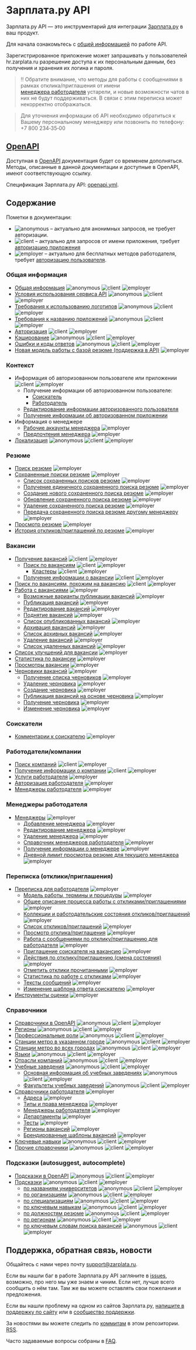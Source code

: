 # Зарплата.ру API

Зарплата.ру API — это инструментарий для интеграции
[Зарплата.ру](http://hr.zarplata.ru/) в ваш продукт.

Для начала ознакомьтесь с [общей информацией](https://api.zarplata.ru/openapi/redoc#section/Obshaya-informaciya) по работе API.

Зарегистрированное приложение может запрашивать у пользователей hr.zarplata.ru
разрешение доступа к их персональным данным, без получения и хранения их
логина и пароля.


> ‼️ Обратите внимание, что методы для работы с сообщениями в рамках отклика/приглашения от имени  
> [менеджера работодателя](docs/employer_negotiations.md#get-messages) устарели, и новые возможности чатов в них не будут поддерживаться. 
> В связи с этим переписка может некорректно отображаться. 

> Для уточнения информации об API необходимо обратиться к Вашему персональному менеджеру или позвонить по телефону:
> +7 800 234‑35‑00

## [OpenAPI](https://api.zarplata.ru/openapi/redoc)

Доступная в [OpenAPI](https://api.zarplata.ru/openapi/redoc) документация будет со временем дополняться.
Методы, описанные в данной документации и доступные в OpenAPI, имеют соответствующую ссылку.

Спецификация Зарплата.ру API: [openapi.yml](https://api.zarplata.ru/openapi/specification/public).

<a name="content"></a>
## Содержание

Пометки в документации:

* <img src="http://zarplata.github.io/api/badges/anon.png" alt="anonymous" /> –
  актуально для анонимных запросов, не требует авторизации.
* <img src="http://zarplata.github.io/api/badges/client.png" alt="client" /> – актуально для запросов от имени приложения, требует [авторизацию приложения](docs/authorization_for_application.md)
* <img src="http://zarplata.github.io/api/badges/emp.png" alt="employer" /> –
  актуально для бесплатных методов работодателя, требует  [авторизацию пользователя](docs/authorization_for_user.md).


<a name="general"></a>
### Общая информация

* [Общая информация](https://api.zarplata.ru/openapi/redoc#section/Obshaya-informaciya) <img src="http://zarplata.github.io/api/badges/anon.png" alt="anonymous" /> <img src="http://zarplata.github.io/api/badges/client.png" alt="client" />  <img src="http://zarplata.github.io/api/badges/emp.png" alt="employer" />
* [Условия использования сервиса API](https://dev.hr.zarplata.ru/admin/developer_agreement) <img src="http://zarplata.github.io/api/badges/anon.png" alt="anonymous" /> <img src="http://zarplata.github.io/api/badges/client.png" alt="client" />  <img src="http://zarplata.github.io/api/badges/emp.png" alt="employer" />
* [Требования к использованию логотипов](https://dev.hr.zarplata.ru/articles/logos) <img src="http://zarplata.github.io/api/badges/anon.png" alt="anonymous" /> <img src="http://zarplata.github.io/api/badges/client.png" alt="client" />  <img src="http://zarplata.github.io/api/badges/emp.png" alt="employer" />
* [Требования к названию приложений](https://dev.hr.zarplata.ru/articles/apps) <img src="http://zarplata.github.io/api/badges/anon.png" alt="anonymous" /> <img src="http://zarplata.github.io/api/badges/client.png" alt="client" />  <img src="http://zarplata.github.io/api/badges/emp.png" alt="employer" />
* [Авторизация](docs/authorization.md) <img src="http://zarplata.github.io/api/badges/client.png" alt="client" />  <img src="http://zarplata.github.io/api/badges/emp.png" alt="employer" />
* [Кэширование](docs/cache.md) <img src="http://zarplata.github.io/api/badges/anon.png" alt="anonymous" /> <img src="http://zarplata.github.io/api/badges/client.png" alt="client" />  <img src="http://zarplata.github.io/api/badges/emp.png" alt="employer" />
* [Ошибки и коды ответов](docs/errors.md) <img src="http://zarplata.github.io/api/badges/anon.png" alt="anonymous" /> <img src="http://zarplata.github.io/api/badges/client.png" alt="client" />  <img src="http://zarplata.github.io/api/badges/emp.png" alt="employer" />
* [Новая модель работы с базой резюме (поддержка в API)](docs/payable/resume.md) <img src="http://zarplata.github.io/api/badges/emp.png" alt="employer" />

<a name="resources"></a>
<a name="context"></a>
### Контекст

* Информация об авторизованном пользователе или приложении <img src="http://zarplata.github.io/api/badges/client.png" alt="client" />  <img src="http://zarplata.github.io/api/badges/emp.png" alt="employer" />
  * Получение информации об авторизованном пользователе:
    * [Соискатель](https://api.zarplata.ru/openapi/redoc#tag/Informaciya-o-soiskatele/operation/get-current-user-info)
    * [Работодатель](https://api.zarplata.ru/openapi/redoc#tag/Informaciya-o-menedzhere/operation/get-current-user-info)
  * [Редактирование информации авторизованного пользователя](https://api.zarplata.ru/openapi/redoc#tag/Informaciya-o-soiskatele/operation/edit-current-user-info)
  * [Получение информации об авторизованном приложении](https://api.zarplata.ru/openapi/redoc#tag/Informaciya-o-prilozhenii/operation/get-current-user-info)
* Информация о менеджере
  * [Рабочие аккаунты менеджера](https://api.zarplata.ru/openapi/redoc#tag/Menedzhery-rabotodatelya/operation/get-manager-accounts) <img src="http://zarplata.github.io/api/badges/emp.png" alt="employer" />
  * [Предпочтения менеджера](https://api.zarplata.ru/openapi/redoc#tag/Menedzhery-rabotodatelya/operation/get-manager-settings) <img src="http://zarplata.github.io/api/badges/emp.png" alt="employer" />
* [Локализация](https://api.zarplata.ru/openapi/redoc#tag/Obshie-spravochniki/operation/get-locales) <img src="http://zarplata.github.io/api/badges/anon.png" alt="anonymous" /> <img src="http://zarplata.github.io/api/badges/client.png" alt="client" />  <img src="http://zarplata.github.io/api/badges/emp.png" alt="employer" />



<a name="resume"></a>
### Резюме

* [Поиск резюме](https://api.zarplata.ru/openapi/redoc#tag/Poisk-rezyume/operation/search-for-resumes) <img src="http://zarplata.github.io/api/badges/emp.png" alt="employer" />
* [Сохраненные поиски резюме](https://api.zarplata.ru/openapi/redoc#tag/Sohranennye-poiski-rezyume) <img src="http://zarplata.github.io/api/badges/emp.png" alt="employer" />
  * [Список сохраненных поисков резюме](https://api.zarplata.ru/openapi/redoc#tag/Sohranennye-poiski-rezyume/operation/get-saved-resume-searches) <img src="http://zarplata.github.io/api/badges/emp.png" alt="employer" />
  * [Получение единичного сохраненного поиска резюме](https://api.zarplata.ru/openapi/redoc#tag/Sohranennye-poiski-rezyume/operation/get-saved-resume-search) <img src="http://zarplata.github.io/api/badges/emp.png" alt="employer" />
  * [Создание нового сохраненного поиска резюме](https://api.zarplata.ru/openapi/redoc#tag/Sohranennye-poiski-rezyume/operation/create-saved-resume-search) <img src="http://zarplata.github.io/api/badges/emp.png" alt="employer" />
  * [Обновление сохраненного поиска резюме](https://api.zarplata.ru/openapi/redoc#tag/Sohranennye-poiski-rezyume/operation/update-saved-resume-search) <img src="http://zarplata.github.io/api/badges/emp.png" alt="employer" />
  * [Удаление сохраненного поиска резюме](https://api.zarplata.ru/openapi/redoc#tag/Sohranennye-poiski-rezyume/operation/delete-saved-resume-search) <img src="http://zarplata.github.io/api/badges/emp.png" alt="employer" />
  * [Передача сохраненного поиска резюме другому менеджеру](https://api.zarplata.ru/openapi/redoc#tag/Sohranennye-poiski-rezyume/operation/move-saved-resume-search) <img src="http://zarplata.github.io/api/badges/emp.png" alt="employer" />
* [Просмотр резюме](https://api.zarplata.ru/openapi/redoc#tag/Prosmotr-rezyume/operation/get-resume) <img src="http://zarplata.github.io/api/badges/emp.png" alt="employer" />
* [История откликов/приглашений по резюме](https://api.zarplata.ru/openapi/redoc#tag/Otklikipriglasheniya-rabotodatelya/operation/get-resume-negotiations-history) <img src="http://zarplata.github.io/api/badges/emp.png" alt="employer" />

<a name="vacancies"></a>
### Вакансии

* [Получение вакансий](docs/vacancies.md) <img src="http://zarplata.github.io/api/badges/client.png" alt="client" />  <img src="http://zarplata.github.io/api/badges/emp.png" alt="employer" />
  * [Поиск по вакансиям](https://api.zarplata.ru/openapi/redoc#tag/Poisk-vakansij/operation/get-vacancies) <img src="http://zarplata.github.io/api/badges/client.png" alt="client" />  <img src="http://zarplata.github.io/api/badges/emp.png" alt="employer" />
    * [Кластеры](https://api.zarplata.ru/openapi/redoc#tag/Poisk-vakansij/Klastery-v-poiske-vakansij) <img src="http://zarplata.github.io/api/badges/client.png" alt="client" />  <img src="http://zarplata.github.io/api/badges/emp.png" alt="employer" />
  * [Получение информации о вакансии](docs/vacancies.md#item) <img src="http://zarplata.github.io/api/badges/client.png" alt="client" />  <img src="http://zarplata.github.io/api/badges/emp.png" alt="employer" />
* [Поиск по вакансиям, похожим на вакансию](https://api.zarplata.ru/openapi/redoc#tag/Poisk-vakansij/operation/get-vacancies-similar-to-vacancy) <img src="http://zarplata.github.io/api/badges/client.png" alt="client" />  <img src="http://zarplata.github.io/api/badges/emp.png" alt="employer" />
* [Работа с вакансиями](docs/employer_vacancies.md) <img src="http://zarplata.github.io/api/badges/emp.png" alt="employer" />
  * [Возможные варианты публикации вакансий](docs/employer_vacancies.md#available_types) <img src="http://zarplata.github.io/api/badges/emp.png" alt="employer" />
  * [Публикация вакансий](docs/employer_vacancies.md#creation) <img src="http://zarplata.github.io/api/badges/emp.png" alt="employer" />
  * [Редактирование вакансий](docs/employer_vacancies.md#edit) <img src="http://zarplata.github.io/api/badges/emp.png" alt="employer" />
  * [Поднятие вакансий](docs/employer_vacancies.md#prolongate) <img src="http://zarplata.github.io/api/badges/emp.png" alt="employer" />
  * [Список опубликованных вакансий](docs/employer_vacancies.md#active) <img src="http://zarplata.github.io/api/badges/emp.png" alt="employer" />
  * [Архивация вакансий](docs/employer_vacancies.md#archive) <img src="http://zarplata.github.io/api/badges/emp.png" alt="employer" />
  * [Список архивных вакансий](docs/employer_vacancies.md#archived) <img src="http://zarplata.github.io/api/badges/emp.png" alt="employer" />
  * [Удаление вакансий](docs/employer_vacancies.md#hide) <img src="http://zarplata.github.io/api/badges/emp.png" alt="employer" />
  * [Список удаленных вакансий](docs/employer_vacancies.md#hidden) <img src="http://zarplata.github.io/api/badges/emp.png" alt="employer" />
* [Список улучшений для вакансии](https://api.zarplata.ru/openapi/redoc#tag/Upravlenie-vakansiyami/operation/get-vacancy-upgrade-list) <img src="http://zarplata.github.io/api/badges/emp.png" alt="employer" />
* [Статистика по вакансии](docs/employer_vacancies.md#stats) <img src="http://zarplata.github.io/api/badges/emp.png" alt="employer" />
* [Просмотры вакансии](docs/employer_vacancies.md#visitors) <img src="http://zarplata.github.io/api/badges/emp.png" alt="employer" />
* [Черновики вакансий](https://api.zarplata.ru/openapi/redoc#tag/Chernoviki-vakansij) <img src="http://zarplata.github.io/api/badges/emp.png" alt="employer" />
  * [Получение списка черновиков](https://api.zarplata.ru/openapi/redoc#tag/Chernoviki-vakansij/operation/get-vacancy-draft-list) <img src="http://zarplata.github.io/api/badges/emp.png" alt="employer" />
  * [Удаление черновика](https://api.zarplata.ru/openapi/redoc#tag/Chernoviki-vakansij/operation/delete-vacancy-draft) <img src="http://zarplata.github.io/api/badges/emp.png" alt="employer" />
  * [Создание черновика](https://api.zarplata.ru/openapi/redoc#tag/Chernoviki-vakansij/operation/create-vacancy-draft) <img src="http://zarplata.github.io/api/badges/emp.png" alt="employer" />
  * [Публикация вакансий на основе черновика](https://api.zarplata.ru/openapi/redoc#tag/Chernoviki-vakansij/operation/publish-vacancy-from-draft) <img src="http://zarplata.github.io/api/badges/emp.png" alt="employer" />
  * [Получение черновика](https://api.zarplata.ru/openapi/redoc#tag/Chernoviki-vakansij/operation/get-vacancy-draft) <img src="http://zarplata.github.io/api/badges/emp.png" alt="employer" />
  * [Изменение черновика](https://api.zarplata.ru/openapi/redoc#tag/Chernoviki-vakansij/operation/change-vacancy-draft) <img src="http://zarplata.github.io/api/badges/emp.png" alt="employer" />

<a name="applicants"></a>
### Соискатели

* [Комментарии к соискателю](https://api.zarplata.ru/openapi/redoc#tag/Kommentarii-k-soiskatelyu) <img src="http://zarplata.github.io/api/badges/emp.png" alt="employer" />

<a name="employers"></a>
### Работодатели/компании

* [Поиск компаний](https://api.zarplata.ru/openapi/redoc#tag/Rabotodatel/operation/search-employer) <img src="http://zarplata.github.io/api/badges/client.png" alt="client" />  <img src="http://zarplata.github.io/api/badges/emp.png" alt="employer" />
* [Получение информации о компании](https://api.zarplata.ru/openapi/redoc#tag/Rabotodatel/operation/get-employer-info) <img src="http://zarplata.github.io/api/badges/client.png" alt="client" />  <img src="http://zarplata.github.io/api/badges/emp.png" alt="employer" />
* [Услуги работодателя](https://api.zarplata.ru/openapi/redoc#tag/Uslugi-rabotodatelya) <img src="http://zarplata.github.io/api/badges/emp.png" alt="employer" />
* [Авторизация работодателя](https://api.zarplata.ru/openapi/redoc#tag/Avtorizaciya-rabotodatelya) <img src="http://zarplata.github.io/api/badges/emp.png" alt="employer" />
* [Менеджеры работодателя](https://api.zarplata.ru/openapi/redoc#tag/Menedzhery-rabotodatelya) <img src="http://zarplata.github.io/api/badges/emp.png" alt="employer" />

<a name="employer_managers"></a>
### Менеджеры работодателя

* [Менеджеры](docs/employer_managers.md) <img src="http://zarplata.github.io/api/badges/emp.png" alt="employer" />
  * [Добавление менеджера](docs/employer_managers.md#add) <img src="http://zarplata.github.io/api/badges/emp.png" alt="employer" />
  * [Редактирование менеджера](docs/employer_managers.md#edit) <img src="http://zarplata.github.io/api/badges/emp.png" alt="employer" />
  * [Удаление менеджера](docs/employer_managers.md#delete) <img src="http://zarplata.github.io/api/badges/emp.png" alt="employer" />
  * [Справочник менеджеров работодателя](docs/employer_managers.md#list) <img src="http://zarplata.github.io/api/badges/emp.png" alt="employer" />
  * [Получение информации о менеджере](docs/employer_managers.md#item) <img src="http://zarplata.github.io/api/badges/emp.png" alt="employer" />
  * [Дневной лимит просмотра резюме для текущего менеджера](https://api.zarplata.ru/openapi/redoc#tag/Menedzhery-rabotodatelya/operation/get-employer-manager-limits) <img src="http://zarplata.github.io/api/badges/emp.png" alt="employer" />

<a name="negotiations"></a>
### Переписка (отклики/приглашения)

* [Переписка для работодателя](docs/employer_negotiations.md) <img src="http://zarplata.github.io/api/badges/emp.png" alt="employer" />
  * [Модель работы, термины и процедуры](docs/employer_negotiations.md#model) <img src="http://zarplata.github.io/api/badges/emp.png" alt="employer" />
  * [Общее описание процесса работы с откликами/приглашениями](docs/employer_negotiations.md#flow) <img src="http://zarplata.github.io/api/badges/emp.png" alt="employer" />
  * [Коллекции и работодательские состояния откликов/приглашений](docs/employer_negotiations.md#collections) <img src="http://zarplata.github.io/api/badges/emp.png" alt="employer" />
  * [Список откликов/приглашений](docs/employer_negotiations.md#negotiations-list) <img src="http://zarplata.github.io/api/badges/emp.png" alt="employer" />
  * [Просмотр отклика/приглашения](docs/employer_negotiations.md#get-negotiation) <img src="http://zarplata.github.io/api/badges/emp.png" alt="employer" />
  * [Работа с сообщениями по отклику/приглашению для работодателя](docs/employer_negotiations.md#get-messages) <img src="http://zarplata.github.io/api/badges/emp.png" alt="employer" />
  * [Приглашение соискателя на вакансию](docs/employer_negotiations.md#add-invite) <img src="http://zarplata.github.io/api/badges/emp.png" alt="employer" />
  * [Действия по отклику/приглашению (смена состояния)](docs/employer_negotiations.md#actions) <img src="http://zarplata.github.io/api/badges/emp.png" alt="employer" />
  * [Отметить отклики прочитанными](https://api.zarplata.ru/openapi/redoc#tag/Otklikipriglasheniya-rabotodatelya/operation/post-negotiations-topics-read) <img src="http://zarplata.github.io/api/badges/emp.png" alt="employer" />
  * [Статистика по работе с откликами](docs/employer_negotiations_statistics.md) <img src="http://zarplata.github.io/api/badges/emp.png" alt="employer" />
  * [Тексты сообщений](https://api.zarplata.ru/openapi/redoc#tag/Otklikipriglasheniya-rabotodatelya/operation/get-negotiation-message-templates) <img src="http://zarplata.github.io/api/badges/emp.png" alt="employer" />
  * [Изменение шаблона ответа соискателю](https://api.zarplata.ru/openapi/redoc#tag/Otklikipriglasheniya-rabotodatelya/operation/put-mail-templates-item) <img src="http://zarplata.github.io/api/badges/emp.png" alt="employer" />
* [Инструменты оценки](docs/assessment.md)  <img src="http://zarplata.github.io/api/badges/emp.png" alt="employer" />


<a name="dictionaries"></a>
### Справочники
* [Справочники в OpenAPI](https://api.zarplata.ru/openapi/redoc#tag/Obshie-spravochniki) <img src="http://zarplata.github.io/api/badges/anon.png" alt="anonymous" /> <img src="http://zarplata.github.io/api/badges/client.png" alt="client" />  <img src="http://zarplata.github.io/api/badges/emp.png" alt="employer" />
* [Регионы](docs/areas.md) <img src="http://zarplata.github.io/api/badges/anon.png" alt="anonymous" /> <img src="http://zarplata.github.io/api/badges/client.png" alt="client" />  <img src="http://zarplata.github.io/api/badges/emp.png" alt="employer" />
* [Профессиональные роли](https://api.zarplata.ru/openapi/redoc#tag/Obshie-spravochniki/operation/get-professional-roles-dictionary) <img src="http://zarplata.github.io/api/badges/anon.png" alt="anonymous" /> <img src="http://zarplata.github.io/api/badges/client.png" alt="client" />  <img src="http://zarplata.github.io/api/badges/emp.png" alt="employer" />
* [Станции метро в указанном городе](https://api.zarplata.ru/openapi/redoc#tag/Obshie-spravochniki/operation/get-metro-stations-in-city) <img src="http://zarplata.github.io/api/badges/anon.png" alt="anonymous" /> <img src="http://zarplata.github.io/api/badges/client.png" alt="client" />  <img src="http://zarplata.github.io/api/badges/emp.png" alt="employer" />
* [Станции метро во всех городах](https://api.zarplata.ru/openapi/redoc#tag/Obshie-spravochniki/operation/get-metro-stations) <img src="http://zarplata.github.io/api/badges/anon.png" alt="anonymous" /> <img src="http://zarplata.github.io/api/badges/client.png" alt="client" />  <img src="http://zarplata.github.io/api/badges/emp.png" alt="employer" />
* [Языки](https://api.zarplata.ru/openapi/redoc#tag/Obshie-spravochniki/operation/get-languages) <img src="http://zarplata.github.io/api/badges/anon.png" alt="anonymous" /> <img src="http://zarplata.github.io/api/badges/client.png" alt="client" />  <img src="http://zarplata.github.io/api/badges/emp.png" alt="employer" />
* [Отрасли компаний](https://api.zarplata.ru/openapi/redoc#tag/Obshie-spravochniki/operation/get-industries) <img src="http://zarplata.github.io/api/badges/anon.png" alt="anonymous" /> <img src="http://zarplata.github.io/api/badges/client.png" alt="client" />  <img src="http://zarplata.github.io/api/badges/emp.png" alt="employer" />
* [Учебные заведения](docs/educational_institutions.md) <img src="http://zarplata.github.io/api/badges/anon.png" alt="anonymous" /> <img src="http://zarplata.github.io/api/badges/client.png" alt="client" />  <img src="http://zarplata.github.io/api/badges/emp.png" alt="employer" />
  * [Основная информация об учебных заведениях](https://api.zarplata.ru/openapi/redoc#tag/Obshie-spravochniki/operation/get-educational-institutions-dictionary) <img src="http://zarplata.github.io/api/badges/anon.png" alt="anonymous" /> <img src="http://zarplata.github.io/api/badges/client.png" alt="client" />  <img src="http://zarplata.github.io/api/badges/emp.png" alt="employer" />
  * [Факультеты учебных заведений](https://api.zarplata.ru/openapi/redoc#tag/Obshie-spravochniki/operation/get-educational-institutions-dictionary) <img src="http://zarplata.github.io/api/badges/anon.png" alt="anonymous" /> <img src="http://zarplata.github.io/api/badges/client.png" alt="client" />  <img src="http://zarplata.github.io/api/badges/emp.png" alt="employer" />
* [Справочники работодателя](docs/employer_dictionaries.md) <img src="http://zarplata.github.io/api/badges/emp.png" alt="employer" />
  * [Адреса](https://api.zarplata.ru/openapi/redoc#tag/Adresa-rabotodatelya) <img src="http://zarplata.github.io/api/badges/emp.png" alt="employer" />
  * [Типы и права менеджера](docs/employer_managers.md#dict) <img src="http://zarplata.github.io/api/badges/emp.png" alt="employer" />
  * [Менеджеры работодателя](docs/employer_managers.md#list) <img src="http://zarplata.github.io/api/badges/emp.png" alt="employer" />
  * [Департаменты](https://api.zarplata.ru/openapi/redoc#tag/Informaciya-o-rabotodatele/operation/get-employer-departments) <img src="http://zarplata.github.io/api/badges/emp.png" alt="employer" />
  * [Тесты](https://api.zarplata.ru/openapi/redoc#tag/Spravochniki-rabotodatelya/operation/get-tests-dictionary) <img src="http://zarplata.github.io/api/badges/emp.png" alt="employer" />
  * [Регионы вакансий](https://api.zarplata.ru/openapi/redoc#tag/Informaciya-o-rabotodatele/operation/get-employer-vacancy-areas) <img src="http://zarplata.github.io/api/badges/emp.png" alt="employer" />
  * [Брендированные шаблоны вакансий](https://api.zarplata.ru/openapi/redoc#tag/Informaciya-o-rabotodatele/operation/get-vacancy-branded-templates-list) <img src="http://zarplata.github.io/api/badges/emp.png" alt="employer" />
* [Ключевые навыки](https://api.zarplata.ru/openapi/redoc#tag/Obshie-spravochniki/operation/get-skills) <img src="http://zarplata.github.io/api/badges/anon.png" alt="anonymous" /> <img src="http://zarplata.github.io/api/badges/client.png" alt="client" />  <img src="http://zarplata.github.io/api/badges/emp.png" alt="employer" />
* [Прочие справочники](https://api.zarplata.ru/openapi/redoc#tag/Obshie-spravochniki/operation/get-dictionaries) <img src="http://zarplata.github.io/api/badges/anon.png" alt="anonymous" /> <img src="http://zarplata.github.io/api/badges/client.png" alt="client" />  <img src="http://zarplata.github.io/api/badges/emp.png" alt="employer" />


<a name="suggests"></a>
### Подсказки (autosuggest, autocomplete)
* [Подсказки в OpenAPI](https://api.zarplata.ru/openapi/redoc#tag/Podskazki) <img src="http://zarplata.github.io/api/badges/anon.png" alt="anonymous" /> <img src="http://zarplata.github.io/api/badges/client.png" alt="client" />  <img src="http://zarplata.github.io/api/badges/emp.png" alt="employer" />
* [Подсказки](docs/suggests.md) <img src="http://zarplata.github.io/api/badges/anon.png" alt="anonymous" /> <img src="http://zarplata.github.io/api/badges/client.png" alt="client" />  <img src="http://zarplata.github.io/api/badges/emp.png" alt="employer" />
  * [по названиям университетов](docs/suggests.md#educational_institutions) <img src="http://zarplata.github.io/api/badges/anon.png" alt="anonymous" /> <img src="http://zarplata.github.io/api/badges/client.png" alt="client" />  <img src="http://zarplata.github.io/api/badges/emp.png" alt="employer" />
  * [по организациям](docs/suggests.md#companies) <img src="http://zarplata.github.io/api/badges/anon.png" alt="anonymous" /> <img src="http://zarplata.github.io/api/badges/client.png" alt="client" />  <img src="http://zarplata.github.io/api/badges/emp.png" alt="employer" />
  * [по специализациям](docs/suggests.md#specializations) <img src="http://zarplata.github.io/api/badges/anon.png" alt="anonymous" /> <img src="http://zarplata.github.io/api/badges/client.png" alt="client" />  <img src="http://zarplata.github.io/api/badges/emp.png" alt="employer" />
  * [по ключевым навыкам](docs/suggests.md#key-skills) <img src="http://zarplata.github.io/api/badges/anon.png" alt="anonymous" /> <img src="http://zarplata.github.io/api/badges/client.png" alt="client" />  <img src="http://zarplata.github.io/api/badges/emp.png" alt="employer" />
  * [по должностям резюме](docs/suggests.md#resume-positions) <img src="http://zarplata.github.io/api/badges/anon.png" alt="anonymous" /> <img src="http://zarplata.github.io/api/badges/client.png" alt="client" />  <img src="http://zarplata.github.io/api/badges/emp.png" alt="employer" />
  * [по регионам](docs/suggests.md#areas) <img src="http://zarplata.github.io/api/badges/anon.png" alt="anonymous" /> <img src="http://zarplata.github.io/api/badges/client.png" alt="client" />  <img src="http://zarplata.github.io/api/badges/emp.png" alt="employer" />
  * [по ключевым словам поиска вакансий](docs/suggests.md#vacancy-search-keyword) <img src="http://zarplata.github.io/api/badges/anon.png" alt="anonymous" /> <img src="http://zarplata.github.io/api/badges/client.png" alt="client" />  <img src="http://zarplata.github.io/api/badges/emp.png" alt="employer" />


<a name="feedback"></a>
## Поддержка, обратная связь, новости

Общайтесь с нами через почту support@zarplata.ru.

Если вы нашли баг в работе Зарплата.ру API  загляните в
[issues](https://github.com/zarplata/api/issues), возможно, про него мы уже знаем и
чиним. Если нет, лучше всего сообщить о нём там. Там же вы можете оставлять свои
пожелания и предложения.

Если вы нашли проблему на одном из сайтов Зарплата.ру,
[напишите в поддержку по сайту](https://hr.zarplata.ru/feedback) или в
[сообщество поддержки](https://feedback.hr.zarplata.ru/).

За новостями вы можете следить по
[коммитам](https://github.com/zarplata/api/commits/master) в этом репозитории.
[RSS](https://github.com/zarplata/api/commits/master.atom).

Часто задаваемые вопросы собраны в [FAQ](docs/FAQ.md).
